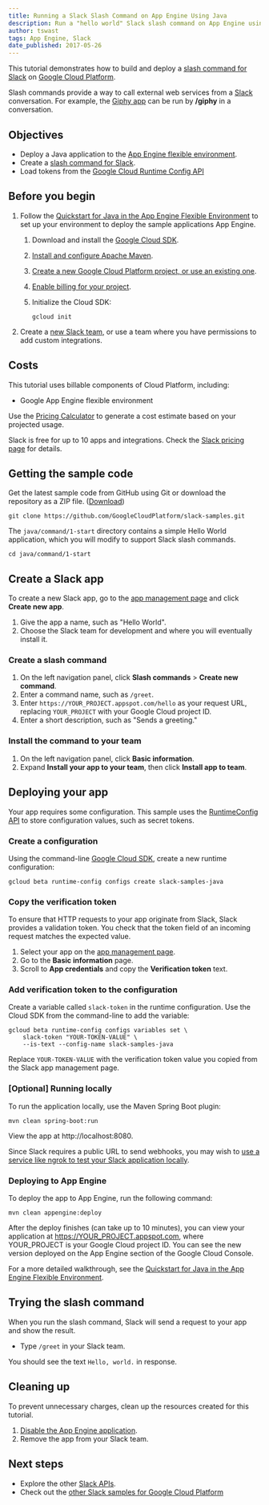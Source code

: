 ```yaml
---
title: Running a Slack Slash Command on App Engine Using Java
description: Run a "hello world" Slack slash command on App Engine using Java.
author: tswast
tags: App Engine, Slack
date_published: 2017-05-26
---
```


This tutorial demonstrates how to build and deploy a [slash command for
Slack](https://api.slack.com/slash-commands) on [Google Cloud Platform](https://cloud.google.com/).

Slash commands provide a way to call external web services from a [Slack](https://slack.com/)
conversation. For example, the [Giphy
app](https://get.slack.help/hc/en-us/articles/204714258-Add-Giphy-search-to-Slack) can be run by
**/giphy** in a conversation.

## Objectives

- Deploy a Java application to the [App Engine flexible environment][flexible].
- Create a [slash command for Slack](https://api.slack.com/slash-commands).
- Load tokens from the [Google Cloud Runtime Config
  API](https://cloud.google.com/deployment-manager/runtime-configurator/)

[flexible]: https://cloud.google.com/appengine/docs/flexible/java/

## Before you begin

1.  Follow the [Quickstart for Java in the App Engine Flexible
    Environment](https://cloud.google.com/appengine/docs/flexible/java/quickstart) to
    set up your environment to deploy the sample applications App Engine.
    1.  Download and install the [Google Cloud SDK](https://cloud.google.com/sdk/docs/).
    1.  [Install and configure Apache Maven](http://maven.apache.org/index.html).
    1.  [Create a new Google Cloud Platform project, or use an existing
        one](https://console.cloud.google.com/project).
    1.  [Enable billing for your
        project](https://support.google.com/cloud/answer/6293499#enable-billing).
    1. Initialize the Cloud SDK:

           gcloud init

1.  Create a [new Slack team](https://slack.com/), or use a team where you have
    permissions to add custom integrations.

## Costs

This tutorial uses billable components of Cloud Platform, including:

- Google App Engine flexible environment

Use the [Pricing Calculator][cloud-pricing] to generate a cost estimate based on
your projected usage.

Slack is free for up to 10 apps and integrations. Check the [Slack pricing
page][slack-pricing] for details.

[cloud-pricing]: https://cloud.google.com/products/calculator
[slack-pricing]: https://slack.com/pricing

## Getting the sample code

Get the latest sample code from GitHub using Git or download the repository as a ZIP file.
([Download](https://github.com/GoogleCloudPlatform/slack-samples/archive/master.zip))

    git clone https://github.com/GoogleCloudPlatform/slack-samples.git

The `java/command/1-start` directory contains a simple Hello World application, which you will
modify to support Slack slash commands.

    cd java/command/1-start

## Create a Slack app

To create a new Slack app, go to the [app management
page](https://api.slack.com/apps) and click **Create new app**.

1.  Give the app a name, such as "Hello World".
1.  Choose the Slack team for development and where you will eventually install it.

### Create a slash command

1.  On the left navigation panel, click **Slash commands** > **Create new command**.
1.  Enter a command name, such as `/greet`.
1.  Enter `https://YOUR_PROJECT.appspot.com/hello` as your request URL, replacing `YOUR_PROJECT`
    with your Google Cloud project ID.
1.  Enter a short description, such as "Sends a greeting."

### Install the command to your team

1.  On the left navigation panel, click **Basic information**.
1.  Expand **Install your app to your team**, then click **Install app to team**.

## Deploying your app

Your app requires some configuration. This sample uses the [RuntimeConfig
API](https://cloud.google.com/deployment-manager/runtime-configurator/) to store configuration
values, such as secret tokens.

### Create a configuration

Using the command-line [Google Cloud SDK](https://cloud.google.com/sdk/), create a new runtime
configuration:

    gcloud beta runtime-config configs create slack-samples-java

### Copy the verification token

To ensure that HTTP requests to your app originate from Slack, Slack provides a
validation token. You check that the token field of an incoming request matches
the expected value.

1.  Select your app on the [app management page](https://api.slack.com/apps).
1.  Go to the **Basic information** page.
1.  Scroll to **App credentials** and copy the **Verification token** text.

### Add verification token to the configuration

Create a variable called `slack-token` in the runtime configuration. Use the
Cloud SDK from the command-line to add the variable:

    gcloud beta runtime-config configs variables set \
        slack-token "YOUR-TOKEN-VALUE" \
        --is-text --config-name slack-samples-java

Replace `YOUR-TOKEN-VALUE` with the verification token value you copied from the
Slack app management page.

### [Optional] Running locally

To run the application locally, use the Maven Spring Boot plugin:

    mvn clean spring-boot:run

View the app at http://localhost:8080.

Since Slack requires a public URL to send webhooks, you may wish to [use a
service like ngrok to test your Slack application
locally](https://api.slack.com/tutorials/tunneling-with-ngrok).

### Deploying to App Engine

To deploy the app to App Engine, run the following command:

    mvn clean appengine:deploy

After the deploy finishes (can take up to 10 minutes), you can view your
application at https://YOUR_PROJECT.appspot.com, where YOUR_PROJECT is your
Google Cloud project ID. You can see the new version deployed on the App Engine
section of the Google Cloud Console.

For a more detailed walkthrough, see the [Quickstart for Java in the App Engine Flexible Environment](https://cloud.google.com/appengine/docs/flexible/java/quickstart).

## Trying the slash command

When you run the slash command, Slack will send a request to your app and show the result.

-   Type `/greet` in your Slack team.

You should see the text `Hello, world.` in response.

## Cleaning up

To prevent unnecessary charges, clean up the resources created for this
tutorial.

1. [Disable the App Engine application](https://cloud.google.com/appengine/kb/#disable).
2. Remove the app from your Slack team.

## Next steps

- Explore the other [Slack APIs](https://api.slack.com/).
- Check out the [other Slack samples for Google Cloud
  Platform](https://github.com/GoogleCloudPlatform/slack-samples)
